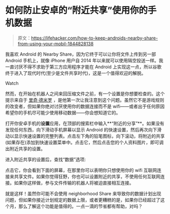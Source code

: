 # 如何防止安卓的“附近共享”使用你的手机数据

> 原文：<https://lifehacker.com/how-to-keep-androids-nearby-share-from-using-your-mobil-1844828138>

我喜欢 Android 的 Nearby Share，因为它终于可以让你将文件上传到另一部 Android 手机上，就像 iPhone 用户自 2014 年以来就可以使用隔空投送一样。我一直讨厌不得不求助于第三方应用程序才能在 Android 上实现这一点，所以谷歌终于进入了现代时代(至少是文件共享时代)，这是一个值得欢迎的解脱。

Watch

然而，在开始在机器人之间来回压缩文件之前，有一个设置是你想要检查的。这个提示来自于 [里奇·德米罗](https://twitter.com/richontech/status/1297255487524581377) ，是他第一次让我注意到这个问题。虽然它不是游戏规则的改变者，但如果你绝对讨厌使用你的数据连接而不是 wifi——或者出于任何原因希望你的手机尽可能少使用移动数据——你会想知道它的。

打开你安卓手机的**设置**应用，在顶部的搜索栏中输入**“附近的分享”**。如果没有发现任何东西，向下滑动手机屏幕以显示 Android 的快速设置，然后再次向下滑动以显示快速设置的完整列表。点击左下角的铅笔图标，向下滚动，将附近的共享(如果存在)添加到快速设置菜单中。点击它，然后点击您的个人资料图片，即可调出附近共享的设置。

进入附近共享的设置后，查找“数据”选项:

点击它，你会看到下面的屏幕，在那里你可以表明你只想使用你的 wifi 互联网连接来共享文件。如果你觉得狂野，你也可以设置附近的共享，不使用任何互联网连接。如果你这样做，参与文件传输的机器人将被迫直接相互连接。

就是这样！虽然你可能不会使用 neighborhood Share 来导致你的数据计划出现问题，但如果你接近计划规定的数据上限，或者更糟糕的是，如果你已经超过了这个月，那么了解这个功能是值得的。一点一滴的节省都有帮助，对吗？